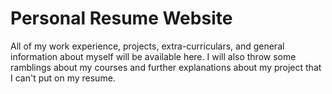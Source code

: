 # Personal Resume Website
All of my work experience, projects, extra-curriculars, and general information about myself will be available here.
I will also throw some ramblings about my courses and further explanations about my project that I can't put on my resume.

